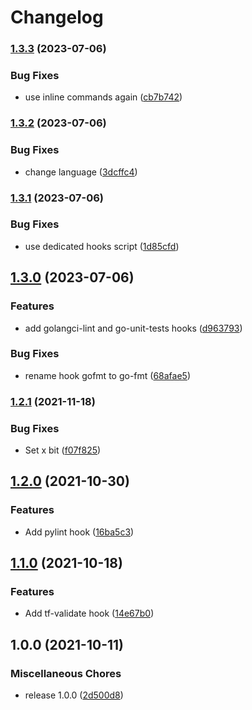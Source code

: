 # Changelog

### [1.3.3](https://www.github.com/soerenschneider/pre-commit-hooks/compare/v1.3.2...v1.3.3) (2023-07-06)


### Bug Fixes

* use inline commands again ([cb7b742](https://www.github.com/soerenschneider/pre-commit-hooks/commit/cb7b742764829364de3f78268bb907fa63c22db9))

### [1.3.2](https://www.github.com/soerenschneider/pre-commit-hooks/compare/v1.3.1...v1.3.2) (2023-07-06)


### Bug Fixes

* change language ([3dcffc4](https://www.github.com/soerenschneider/pre-commit-hooks/commit/3dcffc45bcd4e2ed690e0e6cf9752f9bc8407c48))

### [1.3.1](https://www.github.com/soerenschneider/pre-commit-hooks/compare/v1.3.0...v1.3.1) (2023-07-06)


### Bug Fixes

* use dedicated hooks script ([1d85cfd](https://www.github.com/soerenschneider/pre-commit-hooks/commit/1d85cfd642b8302b89e156e86de694f4bf03e478))

## [1.3.0](https://www.github.com/soerenschneider/pre-commit-hooks/compare/v1.2.1...v1.3.0) (2023-07-06)


### Features

* add golangci-lint and go-unit-tests hooks ([d963793](https://www.github.com/soerenschneider/pre-commit-hooks/commit/d9637932d0d4c1774631b322a1e06b8675a2cb1e))


### Bug Fixes

* rename hook gofmt to go-fmt ([68afae5](https://www.github.com/soerenschneider/pre-commit-hooks/commit/68afae52afe6a1df708dae5944b4d3be91964a00))

### [1.2.1](https://www.github.com/soerenschneider/pre-commit-hooks/compare/v1.2.0...v1.2.1) (2021-11-18)


### Bug Fixes

* Set x bit ([f07f825](https://www.github.com/soerenschneider/pre-commit-hooks/commit/f07f825469fb6f272668366214548a0278059bcf))

## [1.2.0](https://www.github.com/soerenschneider/pre-commit-hooks/compare/v1.1.0...v1.2.0) (2021-10-30)


### Features

* Add pylint hook ([16ba5c3](https://www.github.com/soerenschneider/pre-commit-hooks/commit/16ba5c3eddc0111bd967a4be05ade0e33d1ffc08))

## [1.1.0](https://www.github.com/soerenschneider/pre-commit-hooks/compare/v1.0.0...v1.1.0) (2021-10-18)


### Features

* Add tf-validate hook ([14e67b0](https://www.github.com/soerenschneider/pre-commit-hooks/commit/14e67b03db3abb54a48cf6c67d78e25c983cc5a5))

## 1.0.0 (2021-10-11)


### Miscellaneous Chores

* release 1.0.0 ([2d500d8](https://www.github.com/soerenschneider/pre-commit-hooks/commit/2d500d8c25b1ad5a28c9183fad561b98c9691612))
